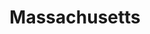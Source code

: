 ---
title: Massachusetts
slug: massachusetts
updated-on: '2024-05-30T13:52:36.906Z'
created-on: '2024-05-30T13:37:21.697Z'
published-on: '2024-05-30T13:54:32.469Z'
f_city-state:
- cms/city/dorchester-ma.md
- cms/city/jamaica-plain-ma.md
- cms/city/seekonk-ma.md
- cms/city/allston-ma.md
- cms/city/everett-ma.md
- cms/city/lynn-ma.md
- cms/city/somerville-ma.md
- cms/city/harvard-avenue-allsto-ma.md
- cms/city/market-square-lyn-ma.md
- cms/city/market-street-lyn-ma.md
- cms/city/union-square-somervill-ma.md
- cms/city/springfield-ma.md
- cms/city/bedford-ma.md
- cms/city/quincy-ma.md
- cms/city/avenue-new-bedfor-ma.md
- cms/city/school-street-quinc-ma.md
- cms/city/auburn-street-watertow-ma.md
- cms/city/main-street-waltha-ma.md
- cms/city/bonston-ma.md
- cms/city/brockton-ma.md
- cms/city/main-street-brockto-ma.md
- cms/city/tremont-street-braintre-ma.md
- cms/city/attleboro-ma.md
- cms/city/pleasant-street-attlebor-ma.md
- cms/city/boston-ma.md
- cms/city/highland-av-seekon-ma.md
- cms/city/highland-avenue-seekon-ma.md
- cms/city/river-street-mattapa-ma.md
- cms/city/cambridge-ma.md
- cms/city/beach-street-rever-ma.md
- cms/city/medford-street-medfor-ma.md
- cms/city/geneva-ave-bosto-ma.md
- cms/city/tremont-street-roxbur-ma.md
- cms/city/mattapan-ma.md
- cms/city/waltham-ma.md
- cms/city/hyde-park-ma.md
- cms/city/hill-ave-bosto-ma.md
- cms/city/legion-hwy-roslindal-ma.md
- cms/city/park-street-chelse-ma.md
- cms/city/avenue-dorchester-cente-ma.md
- cms/city/bowdoin-street-dorcheste-ma.md
- cms/city/columbus-avenue-roxbur-ma.md
- cms/city/maverick-square-bosto-ma.md
- cms/city/avenue-hyde-par-ma.md
- cms/city/hill-avenue-mattapa-ma.md
- cms/city/legion-highway-roslindal-ma.md
- cms/city/roxbury-crossing-ma.md
- cms/city/roxbury-ma.md
- cms/city/worcester-ma.md
- cms/city/lawrence-ma.md
- cms/city/chelsea-ma.md
- cms/city/meridian-street-bosto-ma.md
- cms/city/madison-street-worceste-ma.md
- cms/city/park-avenue-worceste-ma.md
- cms/city/fall-river-ma.md
- cms/city/mystic-av-medfor-ma.md
- cms/city/mystic-ave-medfor-ma.md
- cms/city/box-374-randolp-ma.md
- cms/city/belgrade-av-roslindal-ma.md
- cms/city/central-street-springfiel-ma.md
- cms/city/park-ave-worceste-ma.md
- cms/city/columbia-street-cambridg-ma.md
- cms/city/westfield-ma.md
- cms/city/agawam-ma.md
- cms/city/chicopee-ma.md
- cms/city/green-street-northampto-ma.md
- cms/city/linden-street-pittsfiel-ma.md
- cms/city/main-street-agawa-ma.md
- cms/city/rd-great-barringto-ma.md
- cms/city/russell-street-hadle-ma.md
- cms/city/street-south-hadle-ma.md
- cms/city/southwick-ma.md
- cms/city/pittsfield-ma.md
- cms/city/northampton-ma.md
- cms/city/granby-ma.md
- cms/city/barrington-ma.md
- cms/city/ludlow-road-granb-ma.md
- cms/city/james-avenue-springfiel-ma.md
- cms/city/pleasant-street-amhers-ma.md
- cms/city/framingham-ma.md
- cms/city/westborough-ma.md
- cms/city/main-street-springfiel-ma.md
- cms/city/main-street-worceste-ma.md
- cms/city/chicopee-street-chicope-ma.md
- cms/city/boston-road-springfiel-ma.md
- cms/city/suite-300-brooklin-ma.md
- cms/city/springhill-avenue-marlboroug-ma.md
- cms/city/marlborough-ma.md
- cms/city/hill-ave-marlboroug-ma.md
- cms/city/central-street-norwoo-ma.md
- cms/city/lowell-street-lawrenc-ma.md
- cms/city/brighton-ma.md
- cms/city/main-street-peabod-ma.md
- cms/city/peabody-ma.md
- cms/city/ferry-malden-ma.md
- cms/city/emerson-street-haverhil-ma.md
- cms/city/main-street-haverhil-ma.md
- cms/city/broadway-revere-ma.md
- cms/city/suite-206-malde-ma.md
- cms/city/colony-avenue-bosto-ma.md
- cms/city/hancock-street-quinc-ma.md
- cms/city/medford-ma.md
- cms/city/columbia-street-somervill-ma.md
f_locations:
- cms/payday-loans/.md
layout: '[state].html'
tags: state
---